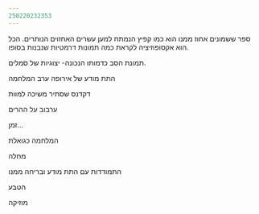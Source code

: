```yaml
---
250220232353
---
```


ספר ששמונים אחוז ממנו הוא כמו קפיץ הנמתח למען עשרים האחזוים הנותרים.
הכל הוא אקסופוזיציה לקראת כמה תמונות דרמטיות שנבנות בסופו.


תמונת הסב כדמותו הנכונה- יצוגיות של סמלים.



התת מודע של אירופה ערב המלחמה

דקדנס שסתיר משיכה למוות

ערבוב על ההרים

זמן...

המלחמה כגואלת

מחלה

התמודדות עם התת מודע ובריחה ממנו

הטבע

מוזיקה

